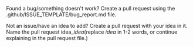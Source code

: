 Found a bug/something doesn't work? Create a pull request using the .github/ISSUE_TEMPLATE/bug_report.md file.

Not an issue/have an idea to add? Create a pull request with your idea in it. Name the pull request idea_$idea$(replace $idea$ in 1-2 words, or continue explaining in the pull request file.)
